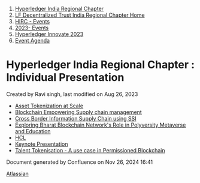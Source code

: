 1. [Hyperledger India Regional Chapter](index.html)
2. [LF Decentralized Trust India Regional Chapter Home](LF-Decentralized-Trust-India-Regional-Chapter-Home_19169282.html)
3. [HIRC - Events](HIRC---Events_19169346.html)
4. [2023- Events](2023--Events_19170522.html)
5. [Hyperledger Innovate 2023](Hyperledger-Innovate-2023_19171049.html)
6. [Event Agenda](Event-Agenda_19171152.html)

# Hyperledger India Regional Chapter : Individual Presentation

Created by Ravi singh, last modified on Aug 26, 2023

- [Asset Tokenization at Scale](Asset-Tokenization-at-Scale_19171169.html)
- [Blockchain Empowering Supply chain management](Blockchain-Empowering-Supply-chain-management_19171171.html)
- [Cross Border Information Supply Chain using SSI](Cross-Border-Information-Supply-Chain-using-SSI_19171173.html)
- [Exploring Bharat Blockchain Network's Role in Polyversity Metaverse and Education](Exploring-Bharat-Blockchain-Network%27s-Role-in-Polyversity-Metaverse-and-Education_19171175.html)
- [HCL](HCL_19171167.html)
- [Keynote Presentation](Keynote-Presentation_19171226.html)
- [Talent Tokenisation - A use case in Permissioned Blockchain](Talent-Tokenisation---A-use-case-in-Permissioned-Blockchain_19171177.html)

Document generated by Confluence on Nov 26, 2024 16:41

[Atlassian](http://www.atlassian.com/)
